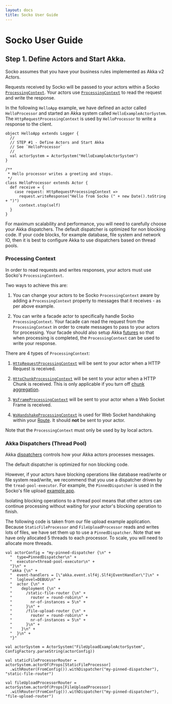 ```yaml
---
layout: docs
title: Socko User Guide
---
```

# Socko User Guide

## Step 1. Define Actors and Start Akka. <a class="blank" id="Step1">&nbsp;</a>

Socko assumes that you have your business rules implemented as Akka v2 Actors.

Requests received by Socko will be passed to your actors within a Socko 
[`ProcessingContext`](../api/#org.mashupbots.socko.context.ProcessingContext).  Your actors use
[`ProcessingContext`](../api/#org.mashupbots.socko.context.ProcessingContext) to read the request and
write the response.

In the following `HelloApp` example, we have defined an actor called `HelloProcessor` and started an Akka
system called `HelloExampleActorSystem`.  The `HttpRequestProcessingContext` is used by `HelloProcessor`
to write a response to the client.

    object HelloApp extends Logger {
      //
      // STEP #1 - Define Actors and Start Akka
      // See `HelloProcessor`
      //
      val actorSystem = ActorSystem("HelloExampleActorSystem")
    }
    
    /**
     * Hello processor writes a greeting and stops.
     */
    class HelloProcessor extends Actor {
      def receive = {
        case request: HttpRequestProcessingContext =>
          request.writeResponse("Hello from Socko (" + new Date().toString + ")")
          context.stop(self)
      }
    }
    
For maximum scalability and performance, you will need to carefully choose your Akka dispatchers.
The default dispatcher is optimized for non blocking code. If your code blocks, for example 
database, file system and network IO, then it is best to configure Akka to use dispatchers based
on thread pools.

### Processing Context
In order to read requests and writes responses, your actors must use Socko's `ProcessingContext`.

Two ways to achieve this are:

1. You can change your actors to be Socko `ProcessingContext` aware by adding a `ProcessingContext` 
   property to messages that it receives - as per above example.

2. You can write a facade actor to specifically handle Socko `ProcessingContext`. Your facade can
   read the request from the `ProcessingContext` in order to create messages to pass to your actors
   for processing. Your facade should also setup Akka [futures](http://doc.akka.io/docs/akka/2.0.1/scala/futures.html)
   so that when processing is completed, the `ProcessingContext` can be used to write your response.

There are 4 types of `ProcessingContext`:

1. [`HttpRequestProcessingContext`](../api/#org.mashupbots.socko.context.HttpRequestProcessingContext) 
   will be sent to your actor when a HTTP Request is received.

2. [`HttpChunkProcessingContext`](../api/#org.mashupbots.socko.context.HttpChunkProcessingContext) 
   will be sent to your actor when a HTTP Chunk is received. This is only applicable if you turn off 
   [chunk aggregation](user_guide_configuration.html).

3. [`WsFrameProcessingContext`](../api/#org.mashupbots.socko.context.WsFrameProcessingContext) 
   will be sent to your actor when a Web Socket Frame is received.

4. [`WsHandshakeProcessingContext`](../api/#org.mashupbots.socko.context.WsHandshakeProcessingContext) 
   is used for Web Socket handshaking within your [Route](#user_guide_step2.html).
   It should **not** be sent to your actor.

Note that the `ProcessingContext` must only be used by by local actors.

### Akka Dispatchers (Thread Pool)

Akka [dispatchers](http://doc.akka.io/docs/akka/2.0.1/scala/dispatchers.html) controls how your Akka 
actors processes messages.

The default dispatcher is optimized for non blocking code.

However, if your actors have blocking operations like database read/write or file system read/write, 
we recommend that you use a dispatcher driven by the `tread-pool-executor`.  For example, the 
`PinnedDispatcher` is used in the Socko's file upload 
[example app](https://github.com/mashupbots/socko/tree/master/socko-examples/src/main/scala/org/mashupbots/socko/examples/fileupload).

Isolating blocking operations to a thread pool means that other actors can continue processing without
waiting for your actor's blocking operation to finish.

The following code is taken from our file upload example application. Because `StaticFileProcessor`
and `FileUploadProcessor` reads and writes lots of files, we have set them up to use a `PinnedDispatcher`.
Note that we have only allocated 5 threads to each processor. To scale, you will need to allocate
more threads.

    val actorConfig = "my-pinned-dispatcher {\n" +
      "  type=PinnedDispatcher\n" +
      "  executor=thread-pool-executor\n" +
      "}\n" +
      "akka {\n" +
      "  event-handlers = [\"akka.event.slf4j.Slf4jEventHandler\"]\n" +
      "  loglevel=DEBUG\n" +
      "  actor {\n" +
      "    deployment {\n" +
      "      /static-file-router {\n" +
      "        router = round-robin\n" +
      "        nr-of-instances = 5\n" +
      "      }\n" +
      "      /file-upload-router {\n" +
      "        router = round-robin\n" +
      "        nr-of-instances = 5\n" +
      "      }\n" +
      "    }\n" +
      "  }\n" +
      "}"

    val actorSystem = ActorSystem("FileUploadExampleActorSystem", ConfigFactory.parseString(actorConfig))

    val staticFileProcessorRouter = actorSystem.actorOf(Props[StaticFileProcessor]
      .withRouter(FromConfig()).withDispatcher("my-pinned-dispatcher"), "static-file-router")
    
    val fileUploadProcessorRouter = actorSystem.actorOf(Props[FileUploadProcessor]
      .withRouter(FromConfig()).withDispatcher("my-pinned-dispatcher"), "file-upload-router")


